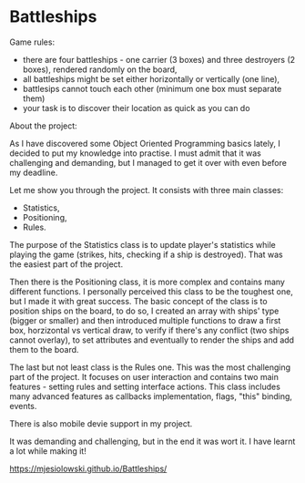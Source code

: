 # Battleships
Game rules:
- there are four battleships - one carrier (3 boxes) and three destroyers (2 boxes), rendered randomly on the board,
- all battleships might be set either horizontally or vertically (one line),
- battlesips cannot touch each other (minimum one box must separate them)
- your task is to discover their location as quick as you can do

About the project:

As I have discovered some Object Oriented Programming basics lately, I decided to put my knowledge into practise. I must admit that it was challenging and demanding, but I managed to get it over with even before my deadline.

Let me show you through the project. It consists with three main classes:
- Statistics,
- Positioning,
- Rules.

The purpose of the Statistics class is to update player's statistics while playing the game (strikes, hits, checking if a ship is destroyed). That was the easiest part of the project.

Then there is the Positioning class, it is more complex and contains many different functions. I personally perceived this class to be the toughest one, but I made it with great success. The basic concept of the class is to position ships on the board, to do so, I created an array with ships' type (bigger or smaller) and then introduced multiple functions to draw a first box, horzizontal vs vertical draw, to verify if there's any conflict (two ships cannot overlay), to set attributes and eventually to render the ships and add them to the board.

The last but not least class is the Rules one. This was the most challenging part of the project. It focuses on user interaction and contains two main features - setting rules and setting interface actions. This class includes many advanced features as callbacks implementation, flags, "this" binding, events.

There is also mobile devie support in my project.

It was demanding and challenging, but in the end it was wort it. I have learnt a lot while making it!


https://mjesiolowski.github.io/Battleships/
